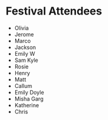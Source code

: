 # Festival Attendees

* Olivia
* Jerome
* Marco
* Jackson
* Emily W
* Sam Kyle
* Rosie
* Henry
* Matt
* Callum
* Emily Doyle
* Misha Garg
* Katherine
* Chris

